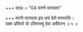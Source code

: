 +++
title = "04 वरणो वारयाता"

+++
वरणो वारयाता इत् अयं देवो वनस्पतिः।  
यक्ष्मः प्रविष्टो यो ऽस्मिन्तमु देवा अवीवरन् ॥ ५ ॥